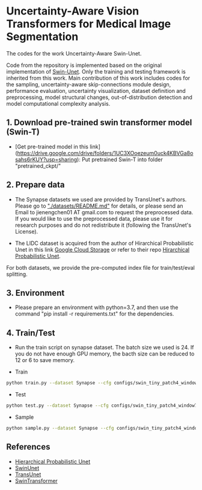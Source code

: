 # Uncertainty-Aware Vision Transformers for Medical Image Segmentation
The codes for the work Uncertainty-Aware Swin-Unet. 

Code from the repository is implemented based on the original implementation of [Swin-Unet](https://github.com/HuCaoFighting/Swin-Unet). Only the training and testing framework is inherited from this work. Main contribution of this work includes codes for the sampling, uncertainty-aware skip-connections module design, performance evaluation, uncertainty visualization, dataset definition and preprocessing, model structural changes, out-of-distribution detection and model computational complexity analysis.

## 1. Download pre-trained swin transformer model (Swin-T)
* [Get pre-trained model in this link] (https://drive.google.com/drive/folders/1UC3XOoezeum0uck4KBVGa8osahs6rKUY?usp=sharing): Put pretrained Swin-T into folder "pretrained_ckpt/"

## 2. Prepare data

- The Synapse datasets we used are provided by TransUnet's authors. Please go to ["./datasets/README.md"](datasets/README.md) for details, or please send an Email to jienengchen01 AT gmail.com to request the preprocessed data. If you would like to use the preprocessed data, please use it for research purposes and do not redistribute it (following the TransUnet's License).

- The LIDC dataset is acquired from the author of Hirarchical Probabilistic Unet in this link [Google Cloud Storage](https://console.cloud.google.com/storage/browser/hpunet-data/lidc_crops) or refer to their repo [Hirarchical Probabilistic Unet](https://github.com/deepmind/deepmind-research/tree/master/hierarchical_probabilistic_unet).

For both datasets, we provide the pre-computed index file for train/test/eval splitting.

## 3. Environment

- Please prepare an environment with python=3.7, and then use the command "pip install -r requirements.txt" for the dependencies.

## 4. Train/Test

- Run the train script on synapse dataset. The batch size we used is 24. If you do not have enough GPU memory, the bacth size can be reduced to 12 or 6 to save memory.

- Train

```bash
python train.py --dataset Synapse --cfg configs/swin_tiny_patch4_window7_224_lite.yaml --root_path your DATA_DIR --max_epochs 150 --output_dir your OUT_DIR  --img_size 224 --base_lr 0.05 --batch_size 24
```

- Test 

```bash
python test.py --dataset Synapse --cfg configs/swin_tiny_patch4_window7_224_lite.yaml --is_saveni --volume_path your DATA_DIR --output_dir your OUT_DIR --max_epoch 150 --base_lr 0.05 --img_size 224 --batch_size 24
```

- Sample
```bash
python sample.py --dataset Synapse --cfg configs/swin_tiny_patch4_window7_224_lite.yaml --is_saveni --volume_path your DATA_DIR --output_dir your OUT_DIR --max_epoch 150 --base_lr 0.05 --img_size 224 --batch_size 24
```


## References
* [Hierarchical Probabilistic Unet](https://github.com/deepmind/deepmind-research/tree/master/hierarchical_probabilistic_unet)
* [SwinUnet](https://github.com/HuCaoFighting/Swin-Unet)
* [TransUnet](https://github.com/Beckschen/TransUNet)
* [SwinTransformer](https://github.com/microsoft/Swin-Transformer)
